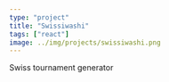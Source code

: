 ```yaml
---
type: "project"
title: "Swissiwashi"
tags: ["react"]
image: ../img/projects/swissiwashi.png
---
```


Swiss tournament generator